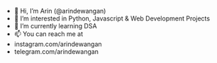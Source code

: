 - 👋 Hi, I’m Arin (@arindewangan)
- 👀 I’m interested in Python, Javascript & Web Development Projects
- 🌱 I’m currently learning DSA
- 📫 You can reach me at
- instagram.com/arindewangan
- telegram.com/arindewangan

<!---
arindewangan/arindewangan is a ✨ special ✨ repository because its `README.md` (this file) appears on your GitHub profile.
You can click the Preview link to take a look at your changes.
--->
